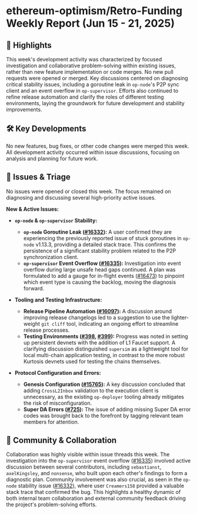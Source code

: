 # ethereum-optimism/Retro-Funding Weekly Report (Jun 15 - 21, 2025)

## 🚀 Highlights
This week's development activity was characterized by focused investigation and collaborative problem-solving within existing issues, rather than new feature implementation or code merges. No new pull requests were opened or merged. Key discussions centered on diagnosing critical stability issues, including a goroutine leak in `op-node`'s P2P sync client and an event overflow in `op-supervisor`. Efforts also continued to refine release automation and clarify the roles of different testing environments, laying the groundwork for future development and stability improvements.

## 🛠️ Key Developments
No new features, bug fixes, or other code changes were merged this week. All development activity occurred within issue discussions, focusing on analysis and planning for future work.

## 🐛 Issues & Triage
No issues were opened or closed this week. The focus remained on diagnosing and discussing several high-priority active issues.

**New & Active Issues:**

*   **`op-node` & `op-supervisor` Stability:**
    *   **`op-node` Goroutine Leak ([#16332](https://github.com/ethereum-optimism/Retro-Funding/issues/16332)):** A user confirmed they are experiencing the previously reported issue of stuck goroutines in `op-node` v1.13.3, providing a detailed stack trace. This confirms the persistence of a significant stability problem related to the P2P synchronization client.
    *   **`op-supervisor` Event Overflow ([#16335](https://github.com/ethereum-optimism/Retro-Funding/issues/16335)):** Investigation into event overflow during large unsafe head gaps continued. A plan was formulated to add a gauge for in-flight events ([#16473](https://github.com/ethereum-optimism/optimism/pull/16473)) to pinpoint which event type is causing the backlog, moving the diagnosis forward.

*   **Tooling and Testing Infrastructure:**
    *   **Release Pipeline Automation ([#16097](https://github.com/ethereum-optimism/Retro-Funding/issues/16097)):** A discussion around improving release changelogs led to a suggestion to use the lighter-weight `git cliff` tool, indicating an ongoing effort to streamline release processes.
    *   **Testing Environments ([#398](https://github.com/ethereum-optimism/Retro-Funding/issues/398), [#399](https://github.com/ethereum-optimism/Retro-Funding/issues/399)):** Progress was noted in setting up persistent devnets with the addition of L1 Faucet support. A clarifying discussion distinguished `supersim` as a lightweight tool for local multi-chain application testing, in contrast to the more robust Kurtosis devnets used for testing the chains themselves.

*   **Protocol Configuration and Errors:**
    *   **Genesis Configuration ([#15765](https://github.com/ethereum-optimism/Retro-Funding/issues/15765)):** A key discussion concluded that adding `CrossL2Inbox` validation to the execution client is unnecessary, as the existing `op-deployer` tooling already mitigates the risk of misconfiguration.
    *   **Super DA Errors ([#725](https://github.com/ethereum-optimism/Retro-Funding/issues/725)):** The issue of adding missing Super DA error codes was brought back to the forefront by tagging relevant team members for attention.

## 💬 Community & Collaboration
Collaboration was highly visible within issue threads this week. The investigation into the `op-supervisor` event overflow ([#16335](https://github.com/ethereum-optimism/Retro-Funding/issues/16335)) involved active discussion between several contributors, including `sebastianst`, `axelKingsley`, and `nonsense`, who built upon each other's findings to form a diagnostic plan. Community involvement was also crucial, as seen in the `op-node` stability issue ([#16332](https://github.com/ethereum-optimism/Retro-Funding/issues/16332)), where user `Creamers158` provided a valuable stack trace that confirmed the bug. This highlights a healthy dynamic of both internal team collaboration and external community feedback driving the project's problem-solving efforts.